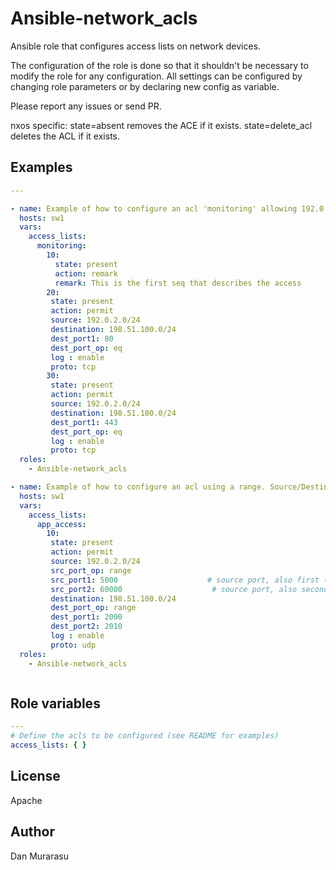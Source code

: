 # Ansible-network_acls

Ansible role that configures access lists on network devices.  

The configuration of the role is done so that it shouldn't be necessary to modify the role for any configuration.
All settings can be configured by changing role parameters or by declaring new config as variable.

Please report any issues or send PR.

nxos specific: state=absent removes the ACE if it exists. state=delete_acl deletes the ACL if it exists. 

## Examples

```yaml
---

- name: Example of how to configure an acl 'monitoring' allowing 192.0.2.0/24 to 198.51.100.0/24 for http/https. It starts with a remark and it set to log. 
  hosts: sw1
  vars:
    access_lists:
      monitoring:
        10: 
          state: present
          action: remark
          remark: This is the first seq that describes the access   
        20: 
         state: present
         action: permit
         source: 192.0.2.0/24
         destination: 198.51.100.0/24
         dest_port1: 80      
         dest_port_op: eq
         log : enable
         proto: tcp
        30: 
         state: present
         action: permit
         source: 192.0.2.0/24
         destination: 198.51.100.0/24
         dest_port1: 443      
         dest_port_op: eq
         log : enable
         proto: tcp
  roles:
    - Ansible-network_acls

- name: Example of how to configure an acl using a range. Source/Destination port operands such as eq, neq, gt, lt, range can be used.  
  hosts: sw1
  vars:
    access_lists:
      app_access:  
        10: 
         state: present
         action: permit
         source: 192.0.2.0/24
         src_port_op: range 
         src_port1: 5000                    # source port, also first (lower) port when using range
         src_port2: 60000                    # source port, also second (end) port when using range
         destination: 198.51.100.0/24
         dest_port_op: range
         dest_port1: 2000      
         dest_port2: 2010     
         log : enable
         proto: udp
  roles:
    - Ansible-network_acls



```

## Role variables

```yaml
---
# Define the acls to be configured (see README for examples)
access_lists: { }
```


## License

Apache


## Author

Dan Murarasu